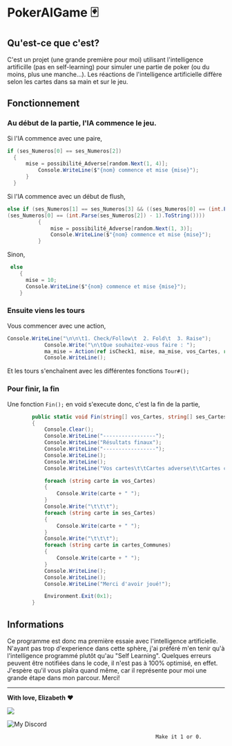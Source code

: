 # PokerAIGame 🃏

## Qu'est-ce que c'est?

C'est un projet (une grande première pour moi) utilisant l'intelligence artificille (pas en self-learning) pour simuler une partie de poker (ou du moins, plus une manche...). Les réactions de l'intelligence artificielle diffère selon les cartes dans sa main et sur le jeu. 

## Fonctionnement

### Au début de la partie, l'IA commence le jeu. 

Si l'IA commence avec une paire,
```cs
if (ses_Numeros[0] == ses_Numeros[2])
  {
      mise = possibilité_Adverse[random.Next(1, 4)];
          Console.WriteLine($"{nom} commence et mise {mise}");
      }
  }
  ```
  
  Si l'IA commence avec un début de flush,
  ```cs
  else if (ses_Numeros[1] == ses_Numeros[3] && ((ses_Numeros[0] == (int.Parse(ses_Numeros[2]) + 1).ToString()) || 
  (ses_Numeros[0] == (int.Parse(ses_Numeros[2]) - 1).ToString())))
            {
                mise = possibilité_Adverse[random.Next(1, 3)];
                Console.WriteLine($"{nom} commence et mise {mise}");
            }
```
Sinon,
```cs
 else
    {
      mise = 10;
      Console.WriteLine($"{nom} commence et mise {mise}");
    }
```

### Ensuite viens les tours

Vous commencer avec une action,
```cs
Console.WriteLine("\n\n\t1. Check/Follow\t  2. Fold\t  3. Raise");
            Console.Write("\n\tQue souhaitez-vous faire : ");
            ma_mise = Action(ref isCheck1, mise, ma_mise, vos_Cartes, ref wallet, joueur.ses_Cartes, cartes_Communes);
            Console.WriteLine();
```

Et les tours s'enchaînent avec les différentes fonctions ```Tour#();```

### Pour finir, la fin

Une fonction ```Fin();``` en void s'execute donc, c'est la fin de la partie,
```cs
        public static void Fin(string[] vos_Cartes, string[] ses_Cartes, string[] cartes_Communes)
        {
            Console.Clear();
            Console.WriteLine("-----------------");
            Console.WriteLine("Résultats finaux");
            Console.WriteLine("-----------------");
            Console.WriteLine();
            Console.WriteLine();
            Console.WriteLine("Vos cartes\t\tCartes adverse\t\tCartes communes");

            foreach (string carte in vos_Cartes)
            {
                Console.Write(carte + " ");
            }
            Console.Write("\t\t\t");
            foreach (string carte in ses_Cartes)
            {
                Console.Write(carte + " ");
            }
            Console.Write("\t\t\t");
            foreach (string carte in cartes_Communes)
            {
                Console.Write(carte + " ");
            }
            Console.WriteLine();
            Console.WriteLine();
            Console.WriteLine("Merci d'avoir joué!");

            Environment.Exit(0x1);
        }
```

## Informations

Ce programme est donc ma première essaie avec l'intelligence artificielle. N'ayant pas trop d'experience dans cette sphère, j'ai préféré m'en tenir qu'à l'intelligence programmé plutôt qu'au "Self Learning". Quelques erreurs peuvent être notifiées dans le code, il n'est pas à 100% optimisé, en effet. J'espère qu'il vous plaîra quand même, car il représente pour moi une grande étape dans mon parcour. Merci!

---

**With love, Elizabeth** ❤️

  <a href="https://twitter.com/Daegatoya">
         <img src="https://img.shields.io/static/v1?label=Twitter&logo=Twitter&message=Follow%20Me&color=pink">
         </a>
         
<p align="center">

![My Discord](https://discord-readme-badge.vercel.app/api?id=852663698803130389)
</p>

                                                    Make it 1 or 0.
